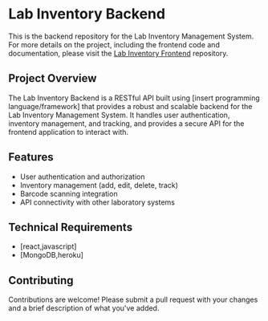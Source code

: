 # Lab Inventory Backend
This is the backend repository for the Lab Inventory Management System. For more details on the project, including the frontend code and documentation, please visit the [Lab Inventory Frontend](https://github.com/your-username/lab-inventory-frontend) repository.

## Project Overview
The Lab Inventory Backend is a RESTful API built using [insert programming language/framework] that provides a robust and scalable backend for the Lab Inventory Management System. It handles user authentication, inventory management, and tracking, and provides a secure API for the frontend application to interact with.

## Features
* User authentication and authorization
* Inventory management (add, edit, delete, track)
* Barcode scanning integration
* API connectivity with other laboratory systems

## Technical Requirements
* [react,javascript]
* [MongoDB,heroku]


## Contributing
Contributions are welcome! Please submit a pull request with your changes and a brief description of what you've added.

